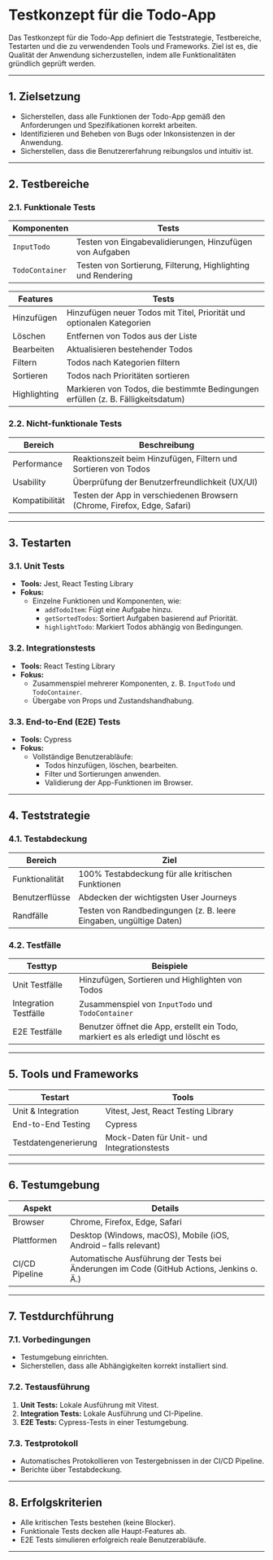 # Testkonzept für die Todo-App

Das Testkonzept für die Todo-App definiert die Teststrategie, Testbereiche, Testarten und die zu verwendenden Tools und Frameworks. Ziel ist es, die Qualität der Anwendung sicherzustellen, indem alle Funktionalitäten gründlich geprüft werden.

---

## 1. Zielsetzung

- Sicherstellen, dass alle Funktionen der Todo-App gemäß den Anforderungen und Spezifikationen korrekt arbeiten.
- Identifizieren und Beheben von Bugs oder Inkonsistenzen in der Anwendung.
- Sicherstellen, dass die Benutzererfahrung reibungslos und intuitiv ist.

---

## 2. Testbereiche

### 2.1. Funktionale Tests
| **Komponenten**   | **Tests**                                                                 |
|-------------------|--------------------------------------------------------------------------|
| `InputTodo`       | Testen von Eingabevalidierungen, Hinzufügen von Aufgaben                |
| `TodoContainer`   | Testen von Sortierung, Filterung, Highlighting und Rendering            |

| **Features**      | **Tests**                                                                 |
|-------------------|--------------------------------------------------------------------------|
| Hinzufügen        | Hinzufügen neuer Todos mit Titel, Priorität und optionalen Kategorien   |
| Löschen           | Entfernen von Todos aus der Liste                                       |
| Bearbeiten        | Aktualisieren bestehender Todos                                        |
| Filtern           | Todos nach Kategorien filtern                                           |
| Sortieren         | Todos nach Prioritäten sortieren                                        |
| Highlighting      | Markieren von Todos, die bestimmte Bedingungen erfüllen (z. B. Fälligkeitsdatum) |

### 2.2. Nicht-funktionale Tests
| **Bereich**        | **Beschreibung**                                                         |
|--------------------|-------------------------------------------------------------------------|
| Performance        | Reaktionszeit beim Hinzufügen, Filtern und Sortieren von Todos         |
| Usability          | Überprüfung der Benutzerfreundlichkeit (UX/UI)                        |
| Kompatibilität     | Testen der App in verschiedenen Browsern (Chrome, Firefox, Edge, Safari) |

---

## 3. Testarten

### 3.1. Unit Tests
- **Tools:** Jest, React Testing Library
- **Fokus:**
  - Einzelne Funktionen und Komponenten, wie:
    - `addTodoItem`: Fügt eine Aufgabe hinzu.
    - `getSortedTodos`: Sortiert Aufgaben basierend auf Priorität.
    - `highlightTodo`: Markiert Todos abhängig von Bedingungen.

### 3.2. Integrationstests
- **Tools:** React Testing Library
- **Fokus:**
  - Zusammenspiel mehrerer Komponenten, z. B. `InputTodo` und `TodoContainer`.
  - Übergabe von Props und Zustandshandhabung.

### 3.3. End-to-End (E2E) Tests
- **Tools:** Cypress
- **Fokus:**
  - Vollständige Benutzerabläufe:
    - Todos hinzufügen, löschen, bearbeiten.
    - Filter und Sortierungen anwenden.
    - Validierung der App-Funktionen im Browser.

---

## 4. Teststrategie

### 4.1. Testabdeckung
| **Bereich**          | **Ziel**                                                              |
|----------------------|----------------------------------------------------------------------|
| Funktionalität       | 100% Testabdeckung für alle kritischen Funktionen                   |
| Benutzerflüsse       | Abdecken der wichtigsten User Journeys                              |
| Randfälle            | Testen von Randbedingungen (z. B. leere Eingaben, ungültige Daten)  |

### 4.2. Testfälle
| **Testtyp**          | **Beispiele**                                                        |
|----------------------|----------------------------------------------------------------------|
| Unit Testfälle       | Hinzufügen, Sortieren und Highlighten von Todos                     |
| Integration Testfälle| Zusammenspiel von `InputTodo` und `TodoContainer`                   |
| E2E Testfälle        | Benutzer öffnet die App, erstellt ein Todo, markiert es als erledigt und löscht es |

---

## 5. Tools und Frameworks

| **Testart**          | **Tools**                                                            |
|----------------------|----------------------------------------------------------------------|
| Unit & Integration   | Vitest, Jest, React Testing Library                                  |
| End-to-End Testing   | Cypress                                                             |
| Testdatengenerierung | Mock-Daten für Unit- und Integrationstests                          |

---

## 6. Testumgebung

| **Aspekt**           | **Details**                                                         |
|----------------------|----------------------------------------------------------------------|
| Browser              | Chrome, Firefox, Edge, Safari                                       |
| Plattformen          | Desktop (Windows, macOS), Mobile (iOS, Android – falls relevant)    |
| CI/CD Pipeline       | Automatische Ausführung der Tests bei Änderungen im Code (GitHub Actions, Jenkins o. Ä.) |

---

## 7. Testdurchführung

### 7.1. Vorbedingungen
- Testumgebung einrichten.
- Sicherstellen, dass alle Abhängigkeiten korrekt installiert sind.

### 7.2. Testausführung
1. **Unit Tests:** Lokale Ausführung mit Vitest.
2. **Integration Tests:** Lokale Ausführung und CI-Pipeline.
3. **E2E Tests:** Cypress-Tests in einer Testumgebung.

### 7.3. Testprotokoll
- Automatisches Protokollieren von Testergebnissen in der CI/CD Pipeline.
- Berichte über Testabdeckung.

---

## 8. Erfolgskriterien

- Alle kritischen Tests bestehen (keine Blocker).
- Funktionale Tests decken alle Haupt-Features ab.
- E2E Tests simulieren erfolgreich reale Benutzerabläufe.

---

